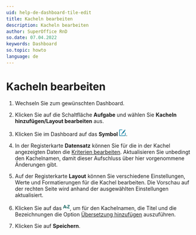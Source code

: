 ```yaml
---
uid: help-de-dashboard-tile-edit
title: Kacheln bearbeiten
description: Kacheln bearbeiten
author: SuperOffice RnD
so.date: 07.04.2022
keywords: Dashboard
so.topic: howto
language: de
---
```


# Kacheln bearbeiten

1. Wechseln Sie zum gewünschten Dashboard.

2. Klicken Sie auf die Schaltfläche **Aufgabe** und wählen Sie **Kacheln hinzufügen/Layout bearbeiten** aus.

3. Klicken Sie im Dashboard auf das **Symbol** ![Kachel bearbeiten][img2].

4. In der Registerkarte **Datensatz** können Sie für die in der Kachel angezeigten Daten die [Kriterien bearbeiten][1]. Aktualisieren Sie unbedingt den Kachelnamen, damit dieser Aufschluss über hier vorgenommene Änderungen gibt.

5. Auf der Registerkarte **Layout** können Sie verschiedene Einstellungen, Werte und Formatierungen für die Kachel bearbeiten. Die Vorschau auf der rechten Seite wird anhand der ausgewählten Einstellungen aktualisiert.

6. Klicken Sie auf das ![Symbol][img1], um für den Kachelnamen, die Titel und die Bezeichnungen die Option [Übersetzung hinzufügen][2] auszuführen.

7. Klicken Sie auf **Speichern**.

<!-- Referenced links -->
[1]: ../../search-options/learn/search-criteria.md
[2]: ../../globalization-and-localization/learn/translate-fields.md

<!-- Referenced images -->
[img1]: ../../../../common/icons/az.png
[img2]: ../../../../common/icons/edit-pen.png
